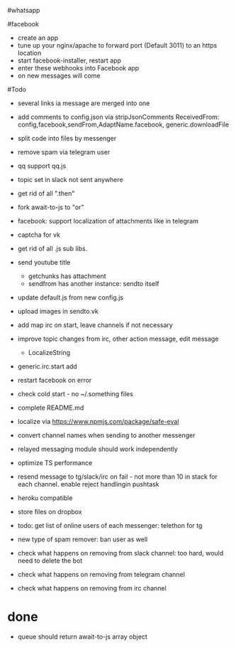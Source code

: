 #whatsapp

#facebook

- create an app
- tune up your nginx/apache to forward port (Default 3011) to an https location
- start facebook-installer, restart app
- enter these webhooks into Facebook app
- on new messages will come

#Todo

- several links ia message are merged into one
- add comments to config.json via stripJsonComments
  ReceivedFrom: config,facebook,sendFrom,AdaptName.facebook, generic.downloadFile
- split code into files by messenger
- remove spam via telegram user
- qq support qq.js
- topic set in slack not sent anywhere
- get rid of all ".then"
- fork await-to-js to "or"
- facebook: support localization of attachments like in telegram
- captcha for vk
- get rid of all .js sub libs.
- send youtube title
  - getchunks has attachment
  - sendfrom has another instance: sendto itself
- update default.js from new config.js
- upload images in sendto.vk
- add map irc on start, leave channels if not necessary
- improve topic changes from irc, other action message, edit message
  - LocalizeString
- generic.irc.start add
- restart facebook on error
- check cold start - no ~/.something files
- complete README.md
- localize via https://www.npmjs.com/package/safe-eval
- convert channel names when sending to another messenger
- relayed messaging module should work independently
- optimize TS performance
- resend message to tg/slack/irc on fail - not more than 10 in stack for each channel. enable reject handlingin pushtask
- heroku compatible
- store files on dropbox
- todo: get list of online users of each messenger: telethon for tg
- new type of spam remover: ban user as well

- check what happens on removing from slack channel: too hard, would need to delete the bot
- check what happens on removing from telegram channel
- check what happens on removing from irc channel

# done

- queue should return await-to-js array object
